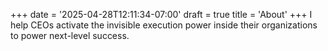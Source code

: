 +++
date = '2025-04-28T12:11:34-07:00'
draft = true
title = 'About'
+++
I help CEOs activate the invisible execution power inside their organizations to power next-level success.
